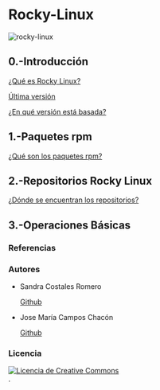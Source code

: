 
# Rocky-Linux

![rocky-linux](https://user-images.githubusercontent.com/114906778/213404078-efd03f9e-85d4-4142-8ef0-ed2e22c9e4f1.png)

## 0.-Introducción

[¿Qué es Rocky Linux?](modulo0/punto1.md)

[Última versión](modulo0/punto2.md)

[¿En qué versión está basada?](modulo0/punto3.md)

## 1.-Paquetes rpm

[¿Qué son los paquetes rpm?](modulo1/punto1.md)

## 2.-Repositorios Rocky Linux

[¿Dónde se encuentran los repositorios?](modulo2/punto1.md)

## 3.-Operaciones Básicas

### Referencias

### Autores

- Sandra Costales Romero

  [Github](https://github.com/Scosrom)
  
- Jose María Campos Chacón

  [Github](https://github.com/camposchaconjosemaria)

### Licencia

<a rel="license" href="http://creativecommons.org/licenses/by/4.0/"><img alt="Licencia de Creative Commons" style="border-width:0" src="https://i.creativecommons.org/l/by/4.0/88x31.png" /></a><br /><a rel="license" href="http://creativecommons.org/licenses/by/4.0/"></a>.



